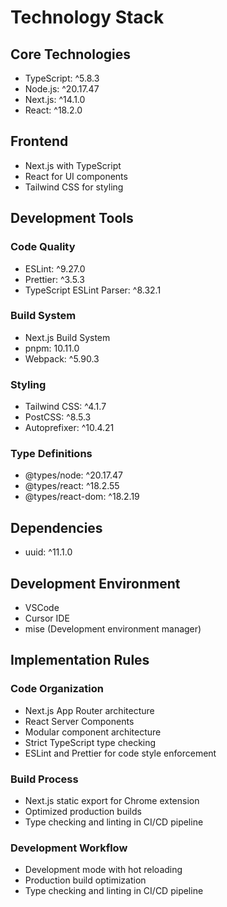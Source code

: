 # Technology Stack

## Core Technologies

- TypeScript: ^5.8.3
- Node.js: ^20.17.47
- Next.js: ^14.1.0
- React: ^18.2.0

## Frontend

- Next.js with TypeScript
- React for UI components
- Tailwind CSS for styling

## Development Tools

### Code Quality

- ESLint: ^9.27.0
- Prettier: ^3.5.3
- TypeScript ESLint Parser: ^8.32.1

### Build System

- Next.js Build System
- pnpm: 10.11.0
- Webpack: ^5.90.3

### Styling

- Tailwind CSS: ^4.1.7
- PostCSS: ^8.5.3
- Autoprefixer: ^10.4.21

### Type Definitions

- @types/node: ^20.17.47
- @types/react: ^18.2.55
- @types/react-dom: ^18.2.19

## Dependencies

- uuid: ^11.1.0

## Development Environment

- VSCode
- Cursor IDE
- mise (Development environment manager)

## Implementation Rules

### Code Organization

- Next.js App Router architecture
- React Server Components
- Modular component architecture
- Strict TypeScript type checking
- ESLint and Prettier for code style enforcement

### Build Process

- Next.js static export for Chrome extension
- Optimized production builds
- Type checking and linting in CI/CD pipeline

### Development Workflow

- Development mode with hot reloading
- Production build optimization
- Type checking and linting in CI/CD pipeline
